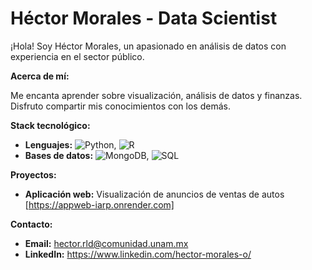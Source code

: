  # Héctor Morales - Data Scientist
 
¡Hola! Soy Héctor Morales, un apasionado en análisis de datos con experiencia en el sector público. 

**Acerca de mí:**

Me encanta aprender sobre visualización, análisis de datos y finanzas. Disfruto compartir mis conocimientos con los demás.

**Stack tecnológico:**

* **Lenguajes:** ![Python](https://img.shields.io/badge/Python-3776AB?style=for-the-badge&logo=python&logoColor=white), ![R](https://img.shields.io/badge/R-276DC3?style=for-the-badge&logo=r&logoColor=white)
* **Bases de datos:** ![MongoDB](https://img.shields.io/badge/MongoDB-47A248?style=for-the-badge&logo=mongodb&logoColor=white), ![SQL](https://img.shields.io/badge/SQL-0057B8?style=for-the-badge&logo=sql&logoColor=white)

**Proyectos:**

* **Aplicación web:** Visualización de anuncios de ventas de autos [https://appweb-iarp.onrender.com]

**Contacto:**

* **Email:** hector.rld@comunidad.unam.mx
* **LinkedIn:** https://www.linkedin.com/hector-morales-o/


